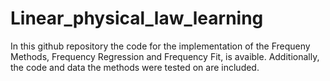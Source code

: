 # Linear_physical_law_learning
In this github repository the code for the implementation of the Frequeny Methods, Frequency Regression and Frequency Fit, is avaible.
Additionally, the code and data the methods were tested on are included.